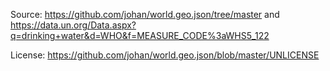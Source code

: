 Source: https://github.com/johan/world.geo.json/tree/master and https://data.un.org/Data.aspx?q=drinking+water&d=WHO&f=MEASURE_CODE%3aWHS5_122

License: https://github.com/johan/world.geo.json/blob/master/UNLICENSE
